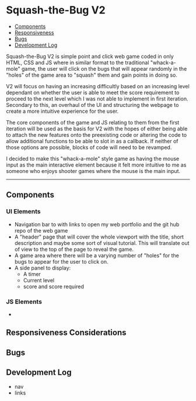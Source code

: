 # Squash-the-Bug V2

- [Components](#components)
- [Responsiveness](#responsiveness-considerations)
- [Bugs](#bugs)
- [Development Log](#development-log)

Squash-the-Bug V2 is simple point and click web game coded in only HTML, CSS and JS where in similar format to the traditional "whack-a-mole" game, the user will click on the bugs that will appear randomly in the "holes" of the game area to "squash" them and gain points in doing so.

V2 will focus on having an increasing difficultly based on an increasing level dependant on whether the user is able to meet the score requirement to proceed to the next level which I was not able to implement in first iteration. Secondary to this, an overhaul of the UI and structuring the webpage to create a more intuitive experience for the user.

The core components of the game and JS relating to them from the first iteration will be used as the basis for V2 with the hopes of either being able to attach the new features onto the preexisting code or altering the code to allow additional functions to be able to slot in as a callback. If neither of those options are possible, blocks of code will need to be revamped.

I decided to make this "whack-a-mole" style game as having the mouse input as the main interactive element because it felt more intuitive to me as someone who enjoys shooter games where the mouse is the main input.

---
## Components
### UI Elements
- Navigation bar to with links to open my web portfolio and the git hub repo of the web game
- A "header" page that will cover the whole viewport with the title, short description and maybe some sort of visual tutorial. This will translate out of view to the top of the page to reveal the game.
- A game area where there will be a varying number of "holes" for the bugs to appear for the user to click on.
- A side panel to display:
	- A timer
	- Current level
	- score and score required

### JS Elements
- 

## Responsiveness Considerations

## Bugs

## Development Log

- nav
- links
